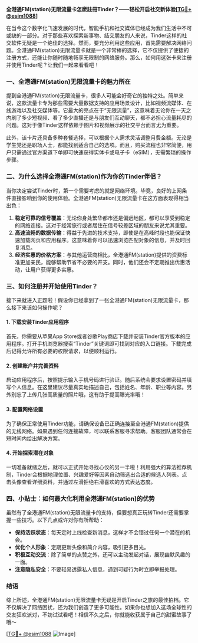 **全港通FM(station)无限流量卡怎麽註冊Tinder？——轻松开启社交新体验[[TG💪+ @esim1088](https://t.me/s/esim1088)]**

在当今这个数字化飞速发展的时代，智能手机和社交媒体已经成为我们生活中不可或缺的一部分。对于那些喜欢探索新事物、结交朋友的人来说，Tinder这样的社交软件无疑是一个绝佳的选择。然而，要充分利用这些应用，首先需要解决网络问题。全港通FM(station)无限流量卡就是一个非常棒的选择，它不仅提供了便捷的注册方式，还能让你随时随地畅享无限制的网络服务。那么，如何用这张卡来注册并使用Tinder呢？让我们一起来看看吧！

### 一、全港通FM(station)无限流量卡的魅力所在

提到全港通FM(station)无限流量卡，很多人可能会好奇它的独特之处。简单来说，这款流量卡专为那些需要大量数据支持的应用场景设计，比如视频流媒体、在线游戏以及社交媒体等。它最大的亮点在于“无限流量”，这意味着无论你在一天之内刷了多少短视频、看了多少直播还是与朋友们互动聊天，都不必担心流量耗尽的问题。这对于像Tinder这样依赖于图片和视频展示的社交平台而言尤为重要。

此外，该卡片还具备多种套餐选择，可以根据个人需求灵活调整月费金额。无论是学生党还是职场人士，都能找到适合自己的选项。而且，购买流程也非常简便，用户只需通过官方渠道下单即可快速获得实体卡或电子卡（eSIM），无需繁琐的操作步骤。

### 二、为什么选择全港通FM(station)作为你的Tinder伴侣？

当你决定尝试Tinder时，第一个需要考虑的就是网络环境。毕竟，良好的上网条件直接影响到你的使用体验。全港通FM(station)无限流量卡在这方面表现得相当出色：

1. **稳定可靠的信号覆盖**：无论你身处繁华都市还是偏远地区，都可以享受到稳定的网络连接。这对于经常旅行或者居住在信号较差区域的朋友来说尤其重要。
2. **高速流畅的数据传输**：得益于先进的技术支持，即使是在高峰时段也能保证快速加载网页和应用程序。这意味着你可以迅速浏览匹配对象的信息，并及时回复消息。
3. **经济实惠的价格方案**：与其他运营商相比，全港通FM(station)提供的资费标准更加亲民，能够帮助节省不必要的开支。同时，他们还会不定期推出优惠活动，让用户获得更多实惠。

### 三、如何注册并开始使用Tinder？

接下来就进入正题啦！假设你已经拿到了一张全港通FM(station)无限流量卡，那么接下来该如何操作呢？

#### 1. 下载安装Tinder应用程序
首先，你需要从苹果App Store或者谷歌Play商店下载并安装Tinder官方版本的应用程序。打开手机浏览器搜索“Tinder”关键词即可找到对应的入口链接。下载完成后记得允许所有必要的权限请求，以便顺利运行。

#### 2. 创建账户并完善资料
启动应用程序后，按照提示输入手机号码进行验证。随后系统会要求设置密码并填写个人信息。在这里建议尽量真实地描述自己，包括姓名、年龄、职业等内容。另外别忘了上传几张高质量的照片哦，这有助于提高曝光率哦！

#### 3. 配置网络设置
为了确保正常使用Tinder功能，请确保设备已正确连接至全港通FM(station)提供的无线网络。如果遇到任何连接故障，可以联系客服寻求帮助。客服团队通常会在短时间内给出解决方案。

#### 4. 开始探索潜在对象
一切准备就绪之后，就可以正式开始寻找心仪的另一半啦！利用强大的算法推荐机制，Tinder会根据地理位置、兴趣爱好等因素自动筛选出合适的候选人列表。点击头像查看详细资料，并通过左滑拒绝右滑喜欢的方式表达态度。

### 四、小贴士：如何最大化利用全港通FM(station)的优势

虽然有了全港通FM(station)无限流量卡的支持，但要想真正玩转Tinder还需要掌握一些技巧。以下几点或许对你有所帮助：

- **保持活跃状态**：每天定时上线检查新消息，这样才不会错过任何一个潜在的机会。
- **优化个人形象**：定期更新头像和简介内容，吸引更多目光。
- **积极互动交流**：除了简单的点赞之外，还可以主动发起对话，展现幽默风趣的一面。
- **注意隐私安全**：不要轻易透露私人信息，遇到可疑行为时立即举报处理。

### 结语

综上所述，全港通FM(station)无限流量卡无疑是开启Tinder之旅的最佳拍档。它不仅解决了网络困扰，还为我们创造了更多可能性。如果你也想加入这场全球性的交友狂欢派对，不妨试试看吧！相信不久之后，你就能收获属于自己的甜蜜故事了哦～

[[TG💪+ @esim1088](https://t.me/s/esim1088) ![Image](https://i.postimg.cc/4NQfJmqS/Snipaste-2025-05-13-00-14-12.png)]